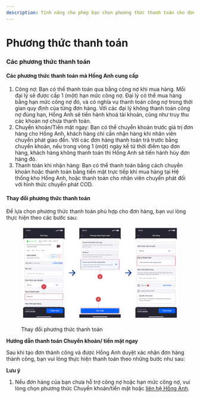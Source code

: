```yaml
---
description: Tính năng cho phép bạn chọn phương thức thanh toán cho đơn hàng.
---
```


# Phương thức thanh toán

### Các phương thức thanh toán

#### Các phương thức thanh toán mà Hồng Anh cung cấp

1. Công nợ: Bạn có thể thanh toán qua bằng công nợ khi mua hàng. Mỗi đại lý sẽ được cấp 1 (một) hạn mức công nợ. Đại lý có thể mua hàng bằng hạn mức công nợ đó, và có nghĩa vụ thanh toán công nợ trong thời gian quy định của từng đơn hàng. Với các đại lý không thanh toán công nợ đúng hạn, Hồng Anh sẽ tiến hành khoá tài khoản, cũng như truy thu các khoản nợ chưa thanh toán.
2. Chuyển khoản/Tiền mặt ngay: Bạn có thể chuyển khoản trước giá trị đơn hàng cho Hồng Anh, khách hàng chỉ cần nhận hàng khi nhân viên chuyển phát giao đến. Với các đơn hàng thanh toán trả trước bằng chuyển khoản, nếu trong vòng 1 (một) ngày kể từ thời điểm tạo đơn hàng, khách hàng không thanh toán thì Hồng Anh sẽ tiến hành hủy đơn hàng đó.
3. Thanh toán khi nhận hàng: Bạn có thể thanh toán bằng cách chuyển khoản hoặc thanh toán bằng tiền mặt trực tiếp khi mua hàng tại Hệ thống kho Hồng Anh, hoặc thanh toán cho nhân viên chuyển phát đối với hình thức chuyển phát COD.&#x20;

#### Thay đổi phương thức thanh toán

Để lựa chọn phương thức thanh toán phù hợp cho đơn hàng, bạn vui lòng thực hiện theo các bước sau:

<figure><img src="../.gitbook/assets/image (39).png" alt=""><figcaption><p>Thay đổi phương thức thanh toán</p></figcaption></figure>

**Hướng dẫn thanh toán Chuyển khoản/ tiền mặt ngay**

Sau khi tạo đơn thành công và được Hồng Anh duyệt xác nhận đơn hàng thành công, bạn vui lòng thực hiện thanh toán theo những bước như sau:



**Lưu ý**

1. Nếu đơn hàng của bạn chưa hỗ trợ công nợ hoặc hạn mức công nợ, vui lòng chọn phương thức Chuyển khoản/tiền mặt hoặc [liên hệ Hồng Anh](broken-reference).

